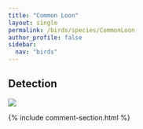 ```yaml
---
title: "Common Loon"
layout: single
permalink: /birds/species/CommonLoon
author_profile: false
sidebar:
  nav: "birds"
---
```


<h2>Detection</h2>

<img src="https://beallen.github.io/DevelopmentWebsite/assets/images/birds/CommonLoon/det.jpg">

{% include comment-section.html %}
